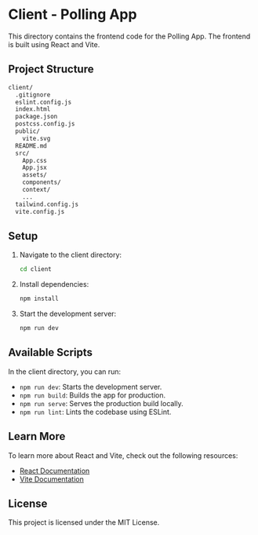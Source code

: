 # Client - Polling App

This directory contains the frontend code for the Polling App. The frontend is built using React and Vite.

## Project Structure

```markdown
client/
  .gitignore
  eslint.config.js
  index.html
  package.json
  postcss.config.js
  public/
    vite.svg
  README.md
  src/
    App.css
    App.jsx
    assets/
    components/
    context/
    ...
  tailwind.config.js
  vite.config.js
```

## Setup

1. Navigate to the client directory:

    ```sh
    cd client
    ```

2. Install dependencies:

    ```sh
    npm install
    ```

3. Start the development server:

    ```sh
    npm run dev
    ```

## Available Scripts

In the client directory, you can run:

- `npm run dev`: Starts the development server.
- `npm run build`: Builds the app for production.
- `npm run serve`: Serves the production build locally.
- `npm run lint`: Lints the codebase using ESLint.

## Learn More

To learn more about React and Vite, check out the following resources:

- [React Documentation](https://reactjs.org/)
- [Vite Documentation](https://vitejs.dev/)

## License

This project is licensed under the MIT License.
